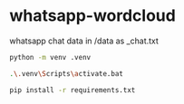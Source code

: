 # whatsapp-wordcloud
whatsapp chat data in /data as _chat.txt
 ```bash
python -m venv .venv
```
```bash
.\.venv\Scripts\activate.bat
```
```bash
pip install -r requirements.txt
```